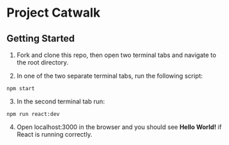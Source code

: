 # Project Catwalk

## Getting Started

1. Fork and clone this repo, then open two terminal tabs and navigate to the root directory.

2. In one of the two separate terminal tabs, run the following script:

```
npm start

```

3. In the second terminal tab run:

```
npm run react:dev
```

4. Open localhost:3000 in the browser and you should see **Hello World!** if React is running correctly.
